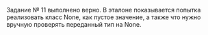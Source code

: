 Задание № 11 выполнено верно. 
В эталоне показывается попытка реализовать класс None, как пустое значение, а также что нужно вручную проверять переданный тип на None.